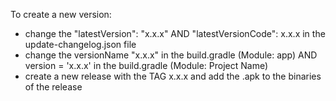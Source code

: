 To create a new version:
- change the "latestVersion": "x.x.x" AND "latestVersionCode": x.x.x in the update-changelog.json file
- change the versionName "x.x.x" in the build.gradle (Module: app) AND version = 'x.x.x' in the build.gradle (Module: Project Name)
- create a new release with the TAG x.x.x and add the .apk to the binaries of the release
